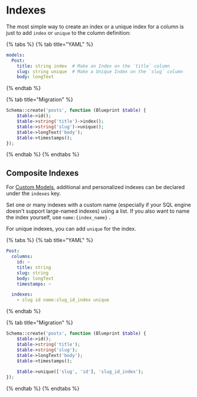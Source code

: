 # Indexes

The most simple way to create an index or a unique index for a column is just to add `index` or `unique` to the column definition:

{% tabs %}
{% tab title="YAML" %}
```yaml
models:
  Post:
    title: string index  # Make an Index on the `title` column
    slug: string unique  # Make a Unique Index on the `slug` column
    body: longText
```
{% endtab %}

{% tab title="Migration" %}
```php
Schema::create('posts', function (Blueprint $table) {
    $table->id();
    $table->string('title')->index();
    $table->string('slug')->unique();
    $table->longText('body');
    $table->timestamps();
});
```
{% endtab %}
{% endtabs %}

## Composite Indexes

For [Custom Models](../#custom-model), additional and personalized indexes can be declared under the `indexes` key. 

Set one or many indexes with a custom name \(especially if your SQL engine doesn't support large-named indexes\) using a list. If you also want to name the index yourself, use `name:{index_name}` .

For unique indexes, you can add `unique` for the index.

{% tabs %}
{% tab title="YAML" %}
```yaml
Post:
  columns:
    id: ~
    title: string
    slug: string
    body: longText
    timestamps: ~

  indexes:
    - slug id name:slug_id_index unique
```
{% endtab %}

{% tab title="Migration" %}
```php
Schema::create('posts', function (Blueprint $table) {
    $table->id();
    $table->string('title');
    $table->string('slug');
    $table->longText('body');
    $table->timestamps();
    
    $table->unique(['slug', 'id'], 'slug_id_index');
});
```
{% endtab %}
{% endtabs %}

